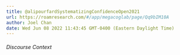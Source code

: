 ```yaml
---
title: @alipourfardSystematizingConfidenceOpen2021
url: https://roamresearch.com/#/app/megacoglab/page/Qq9bIM10A
author: Joel Chan
date: Wed Jun 08 2022 11:43:45 GMT-0400 (Eastern Daylight Time)
---
```




###### Discourse Context



